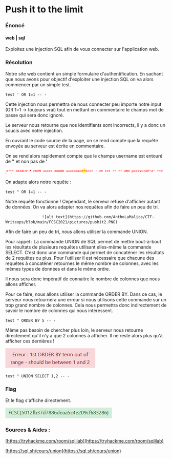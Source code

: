 # Push it to the limit

### Énoncé

#### web \| sql

Exploitez une injection SQL afin de vous connecter sur l'application web.

### Résolution

Notre site web contient un simple formulaire d'authentification. En sachant que nous avons pour objectif d'exploiter une injection SQL on va alors commencer par un simple test.

```text
test ' OR 1=1 -- -
```

Cette injection nous permettra de nous connecter peu importe notre input \(OR 1=1 -&gt; toujours vrai\) tout en mettant en commentaire le champs mot de passe qui sera donc ignoré. 

Le serveur nous retourne que nos identifiants sont incorrects, il y a donc un soucis avec notre injection. 

En ouvrant le code source de la page, on se rend compte que la requête envoyée au serveur est écrite en commentaire. 

On se rend alors rapidement compte que le champs username est entouré de **"** et non pas de **'**

![alt text](https://github.com/AnthoLaMalice/CTF-Writeups/blob/main/FCSC2021/pictures/pushit1.PNG)

On adapte alors notre requête :

```text
test " OR 1=1 -- -
```

Notre requête fonctionne ! Cependant, le serveur refuse d'afficher autant de données. On va alors adapter nos requêtes afin de faire un peu de tri. 

                    ![alt text](https://github.com/AnthoLaMalice/CTF-Writeups/blob/main/FCSC2021/pictures/pushit2.PNG)

Afin de faire un peu de tri, nous allons utiliser la commande UNION. 

Pour rappel : La commande UNION de SQL permet de mettre bout-à-bout les résultats de plusieurs requêtes utilisant elles-même la commande SELECT. C’est donc une commande qui permet de concaténer les résultats de 2 requêtes ou plus. Pour l’utiliser il est nécessaire que chacune des requêtes à concaténer retournes le même nombre de colonnes, avec les mêmes types de données et dans le même ordre.

Il nous sera donc impératif de connaitre le nombre de colonnes que nous allons afficher.

Pour ce faire, nous allons utiliser la commande ORDER BY. Dans ce cas, le serveur nous retournera une erreur si nous utilisons cette commande sur un trop grand nombre de colonnes. Cela nous permettra donc indirectement de savoir le nombre de colonnes qui nous intéressent. 

```text
test " ORDER BY 5 -- -
```

Même pas besoin de chercher plus loin, le serveur nous retourne directement qu'il n'y a que 2 colonnes à afficher. Il ne reste alors plus qu'à afficher ces dernières ! 

![alt text](https://github.com/AnthoLaMalice/CTF-Writeups/blob/main/FCSC2021/pictures/pushit3.PNG)

```text
test " UNION SELECT 1,2 -- -
```

### Flag

Et le flag s'affiche directement.

![alt text](https://github.com/AnthoLaMalice/CTF-Writeups/blob/main/FCSC2021/pictures/pushit4.PNG)

### Sources & Aides :

[https://tryhackme.com/room/sqlilab](https://tryhackme.com/room/sqlilab)

[https://sql.sh/cours/union](https://sql.sh/cours/union)

